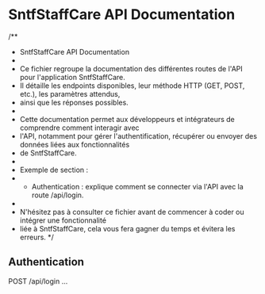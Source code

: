 # SntfStaffCare API Documentation

/**
 * SntfStaffCare API Documentation
 * 
 * Ce fichier regroupe la documentation des différentes routes de l'API pour l'application SntfStaffCare.
 * Il détaille les endpoints disponibles, leur méthode HTTP (GET, POST, etc.), les paramètres attendus,
 * ainsi que les réponses possibles.
 * 
 * Cette documentation permet aux développeurs et intégrateurs de comprendre comment interagir avec
 * l'API, notamment pour gérer l'authentification, récupérer ou envoyer des données liées aux fonctionnalités
 * de SntfStaffCare.
 * 
 * Exemple de section :
 * - Authentication : explique comment se connecter via l'API avec la route /api/login.
 *
 * N'hésitez pas à consulter ce fichier avant de commencer à coder ou intégrer une fonctionnalité
 * liée à SntfStaffCare, cela vous fera gagner du temps et évitera les erreurs.
 */


## Authentication

POST /api/login
...
